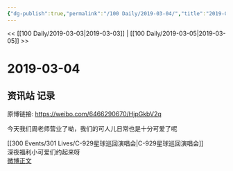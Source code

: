 ```yaml
---
{"dg-publish":true,"permalink":"/100 Daily/2019-03-04/","title":"2019-03-04","created":"2022-12-22T15:18:37.000+08:00","updated":"2023-01-09T17:24:43.454+08:00"}
---
```



<< [[100 Daily/2019-03-03\|2019-03-03]] | [[100 Daily/2019-03-05\|2019-03-05]] >>

# 2019-03-04

## 资讯站 记录

原博链接: https://weibo.com/6466290670/HjpGkbV2q

今天我们周老师营业了呦，我们的可人儿日常也是十分可爱了呢  
[](https://weibo.com/detail/4346230198680458)

[[300 Events/301 Lives/C-929星球巡回演唱会\|C-929星球巡回演唱会]]  
深夜福利小可爱们约起来呀  
[微博正文](https://weibo.com/detail/4346267834120399)
